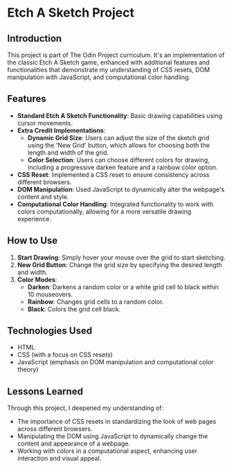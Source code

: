 # Etch A Sketch Project

## Introduction

This project is part of The Odin Project curriculum. It's an implementation of the classic Etch A Sketch game, enhanced with additional features and functionalities that demonstrate my understanding of CSS resets, DOM manipulation with JavaScript, and computational color handling.

## Features

- **Standard Etch A Sketch Functionality**: Basic drawing capabilities using cursor movements.
- **Extra Credit Implementations**:
  - **Dynamic Grid Size**: Users can adjust the size of the sketch grid using the 'New Grid' button, which allows for choosing both the length and width of the grid.
  - **Color Selection**: Users can choose different colors for drawing, including a progressive darken feature and a rainbow color option.
- **CSS Reset**: Implemented a CSS reset to ensure consistency across different browsers.
- **DOM Manipulation**: Used JavaScript to dynamically alter the webpage's content and style.
- **Computational Color Handling**: Integrated functionality to work with colors computationally, allowing for a more versatile drawing experience.

## How to Use

1. **Start Drawing**: Simply hover your mouse over the grid to start sketching.
2. **New Grid Button**: Change the grid size by specifying the desired length and width.
3. **Color Modes**:
   - **Darken**: Darkens a random color or a white grid cell to black within 10 mouseovers.
   - **Rainbow**: Changes grid cells to a random color.
   - **Black**: Colors the grid cell black.

## Technologies Used

- HTML
- CSS (with a focus on CSS resets)
- JavaScript (emphasis on DOM manipulation and computational color theory)

## Lessons Learned

Through this project, I deepened my understanding of:
- The importance of CSS resets in standardizing the look of web pages across different browsers.
- Manipulating the DOM using JavaScript to dynamically change the content and appearance of a webpage.
- Working with colors in a computational aspect, enhancing user interaction and visual appeal.
